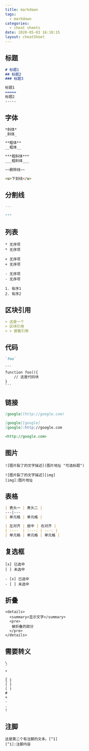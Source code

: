 ```yaml
---
title: markdown
tags:
  - markdown
categories:
  - cheat sheets
date: 2020-05-03 16:10:15
layout: cheatSheet
---
```


## 标题
```markdown
# 标题1
## 标题2
### 标题3

标题1
=====
标题2
-----
```

## 字体

``` markdown
*斜体*
_斜体_

**粗体**
__粗体__

***粗斜体***
___粗斜体___

~~删除线~~

<u>下划线</u>
```

## 分割线

```markdown
---

***
```

## 列表

```
* 无序项
* 无序项

+ 无序项
+ 无序项

- 无序项
- 无序项

1. 有序1
2. 有序2
```

## 区块引用

``` markdown
> 这是一个
> 区块引用
> > 嵌套引用
```

## 代码

```markdown
`foo`

​```
function foo(){
	// 这是代码块
}
​```
```

## 链接

```markdown
[google](http://google.com)

[google][google]
[google]:http://google.com

<http://google.com>
```

## 图片

```markdwon
![图片裂了的文字描述](图片地址 "可选标题")

![图片裂了的文字描述][img]
[img]:图片地址
```

## 表格

``` markdown
| 表头一 | 表头二 |
---|---
| 单元格 | 单元格 |

| 左对齐 | 居中 | 右对齐 |
| :---  | :---: | ---: |
| 单元格 | 单元格 | 单元格 |
```

## 复选框

```
[x] 已选中
[ ] 未选中

- [x] 已选中
- [ ] 未选中
```

## 折叠
```
<details>
  <summary>显示文字</summary>
  <pre>
   被折叠的部分
  </pre>
</details>
```
## 需要转义
```
\
`
*
_
{ }
[ ]
( )
#
+
-
.
!
```

## 注脚
```
这是第二个有注脚的文本。[^1]
[^1]:注脚内容
```



